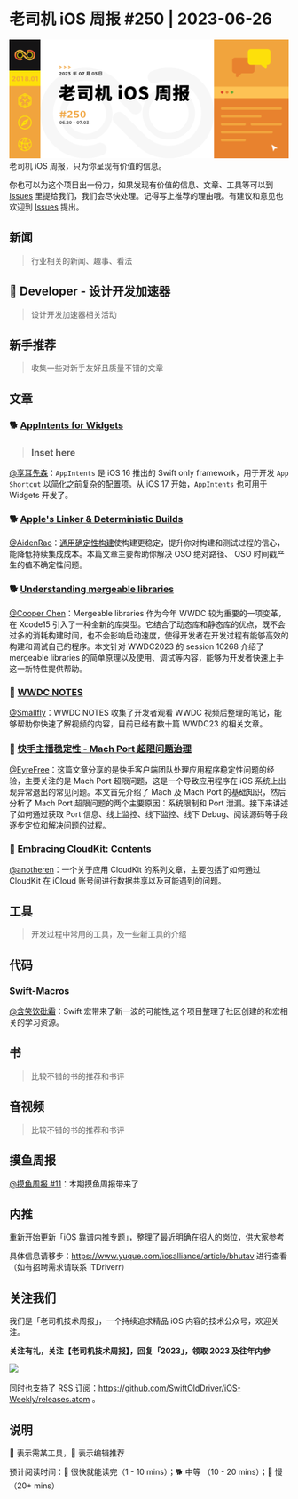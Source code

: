 # 老司机 iOS 周报 #250 | 2023-06-26

![ios-weekly](https://github.com/SwiftOldDriver/iOS-Weekly/blob/master/assets/weekly-header/250.png?raw=true)
老司机 iOS 周报，只为你呈现有价值的信息。

你也可以为这个项目出一份力，如果发现有价值的信息、文章、工具等可以到 [Issues](https://github.com/SwiftOldDriver/iOS-Weekly/issues) 里提给我们，我们会尽快处理。记得写上推荐的理由哦。有建议和意见也欢迎到 [Issues](https://github.com/SwiftOldDriver/iOS-Weekly/issues) 提出。

## 新闻

> 行业相关的新闻、趣事、看法

##  Developer - 设计开发加速器

> 设计开发加速器相关活动

## 新手推荐

> 收集一些对新手友好且质量不错的文章

## 文章

### 🐕 [AppIntents for Widgets](https://alexanderweiss.dev/blog/2023-06-10-appintents-for-widgets)

> ### Inset here


[@享耳先森](https://github.com/iblacksun)：`AppIntents` 是 iOS 16 推出的 Swift only framework，用于开发 `App Shortcut` 以简化之前复杂的配置项。从 iOS 17 开始，`AppIntents` 也可用于 Widgets 开发了。

### 🐕 [Apple's Linker & Deterministic Builds](https://milen.me/writings/apple-linker-ld64-deterministic-builds-oso-prefix/)
[@AidenRao](https://weibo.com/AidenRao)：[通用确定性构建](http://blog.llvm.org/2019/11/deterministic-builds-with-clang-and-lld.html)使构建更稳定，提升你对构建和测试过程的信心，能降低持续集成成本。本篇文章主要帮助你解决 OSO 绝对路径、 OSO 时间戳产生的值不确定性问题。

### 🐕 [Understanding mergeable libraries](https://www.polpiella.dev/understanding-mergeable-libraries/)

[@Cooper Chen](https://github.com/cjlcooper)：Mergeable libraries 作为今年 WWDC 较为重要的一项变革，在 Xcode15 引入了一种全新的库类型。它结合了动态库和静态库的优点，既不会过多的消耗构建时间，也不会影响启动速度，使得开发者在开发过程有能够高效的构建和调试自己的程序。本文针对 WWDC2023 的 session 10268 介绍了 mergeable libraries 的简单原理以及使用、调试等内容，能够为开发者快速上手这一新特性提供帮助。

### 🐎 [WWDC NOTES](https://www.wwdcnotes.com/)
[@Smallfly](https://github.com/iostalks)：WWDC NOTES 收集了开发者观看 WWDC 视频后整理的笔记，能够帮助你快速了解视频的内容，目前已经有数十篇 WWDC23 的相关文章。

### 🐢 [快手主播稳定性 - Mach Port 超限问题治理](https://mp.weixin.qq.com/s/hzKQZjQEp7Gpv6Uhl1xVSA)
[@EyreFree](https://github.com/EyreFree)：这篇文章分享的是快手客户端团队处理应用程序稳定性问题的经验，主要关注的是 Mach Port 超限问题，这是一个导致应用程序在 iOS 系统上出现异常退出的常见问题。本文首先介绍了 Mach 及 Mach Port 的基础知识，然后分析了 Mach Port 超限问题的两个主要原因：系统限制和 Port 泄漏。接下来讲述了如何通过获取 Port 信息、线上监控、线下监控、线下 Debug、阅读源码等手段逐步定位和解决问题的过程。

### 🐢 [Embracing CloudKit: Contents](https://dev.shoppingukapp.com/2023/05/01/embracing-cloudkit-for-data-sharing-contents.html)
[@anotheren](https://github.com/anotheren)：一个关于应用 CloudKit 的系列文章，主要包括了如何通过 CloudKit 在 iCloud 账号间进行数据共享以及可能遇到的问题。

## 工具

> 开发过程中常用的工具，及一些新工具的介绍

## 代码

### [Swift-Macros](https://github.com/krzysztofzablocki/Swift-Macros)

[@含笑饮砒霜](https://weibo.com/chinafishnews/)：Swift 宏带来了新一波的可能性,这个项目整理了社区创建的和宏相关的学习资源。



## 书

> 比较不错的书的推荐和书评

## 音视频

> 比较不错的书的推荐和书评

## 摸鱼周报

[@摸鱼周报 #11](https://mp.weixin.qq.com/s/hE9wYlLX8F1sKjIF5eIPVQ)：本期摸鱼周报带来了

## 内推

重新开始更新「iOS 靠谱内推专题」，整理了最近明确在招人的岗位，供大家参考

具体信息请移步：https://www.yuque.com/iosalliance/article/bhutav 进行查看（如有招聘需求请联系 iTDriverr）

## 关注我们

我们是「老司机技术周报」，一个持续追求精品 iOS 内容的技术公众号，欢迎关注。

**关注有礼，关注【老司机技术周报】，回复「2023」，领取 2023 及往年内参**

![](https://github.com/SwiftOldDriver/iOS-Weekly/blob/master/assets/qrcode_for_wechat.jpg?raw=true)

同时也支持了 RSS 订阅：https://github.com/SwiftOldDriver/iOS-Weekly/releases.atom 。

## 说明

🚧 表示需某工具，🌟 表示编辑推荐

预计阅读时间：🐎 很快就能读完（1 - 10 mins）；🐕 中等 （10 - 20 mins）；🐢 慢（20+ mins）
